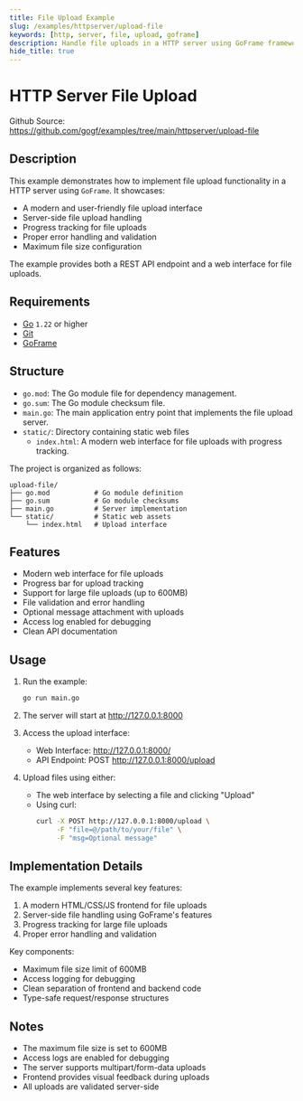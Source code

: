 ```yaml
---
title: File Upload Example
slug: /examples/httpserver/upload-file
keywords: [http, server, file, upload, goframe]
description: Handle file uploads in a HTTP server using GoFrame framework
hide_title: true
---
```


# HTTP Server File Upload

Github Source: https://github.com/gogf/examples/tree/main/httpserver/upload-file



## Description

This example demonstrates how to implement file upload functionality in a HTTP server using `GoFrame`. It showcases:
- A modern and user-friendly file upload interface
- Server-side file upload handling
- Progress tracking for file uploads
- Proper error handling and validation
- Maximum file size configuration

The example provides both a REST API endpoint and a web interface for file uploads.

## Requirements

- [Go](https://golang.org/dl/) `1.22` or higher
- [Git](https://git-scm.com/downloads)
- [GoFrame](https://goframe.org)

## Structure

- `go.mod`: The Go module file for dependency management.
- `go.sum`: The Go module checksum file.
- `main.go`: The main application entry point that implements the file upload server.
- `static/`: Directory containing static web files
  - `index.html`: A modern web interface for file uploads with progress tracking.

The project is organized as follows:
```
upload-file/
├── go.mod           # Go module definition
├── go.sum           # Go module checksums
├── main.go          # Server implementation
└── static/          # Static web assets
    └── index.html   # Upload interface
```

## Features

- Modern web interface for file uploads
- Progress bar for upload tracking
- Support for large file uploads (up to 600MB)
- File validation and error handling
- Optional message attachment with uploads
- Access log enabled for debugging
- Clean API documentation

## Usage

1. Run the example:
   ```bash
   go run main.go
   ```

2. The server will start at http://127.0.0.1:8000

3. Access the upload interface:
   - Web Interface: http://127.0.0.1:8000/
   - API Endpoint: POST http://127.0.0.1:8000/upload

4. Upload files using either:
   - The web interface by selecting a file and clicking "Upload"
   - Using curl:
     ```bash
     curl -X POST http://127.0.0.1:8000/upload \
          -F "file=@/path/to/your/file" \
          -F "msg=Optional message"
     ```

## Implementation Details

The example implements several key features:
1. A modern HTML/CSS/JS frontend for file uploads
2. Server-side file handling using GoFrame's features
3. Progress tracking for large file uploads
4. Proper error handling and validation

Key components:
- Maximum file size limit of 600MB
- Access logging for debugging
- Clean separation of frontend and backend code
- Type-safe request/response structures

## Notes

- The maximum file size is set to 600MB
- Access logs are enabled for debugging
- The server supports multipart/form-data uploads
- Frontend provides visual feedback during uploads
- All uploads are validated server-side
